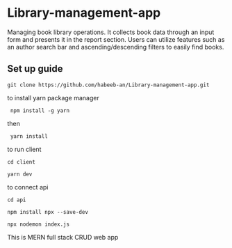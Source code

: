 # Library-management-app
Managing book library operations. It collects book data through an input form and presents it in the report section. Users can utilize features such as an author search bar and ascending/descending filters to easily find books.

<p><h2>Set up guide</h2>

```git clone https://github.com/habeeb-an/Library-management-app.git```
<p>to install yarn package manager</p>

``` npm install -g yarn```

then

``` yarn install```

<p>to run client</p>

```cd client```

```yarn dev```

to connect api

```cd api```


```npm install npx --save-dev```  

```npx nodemon index.js```

<p></p>
</p>

<p>This is MERN full stack CRUD web app</p>
